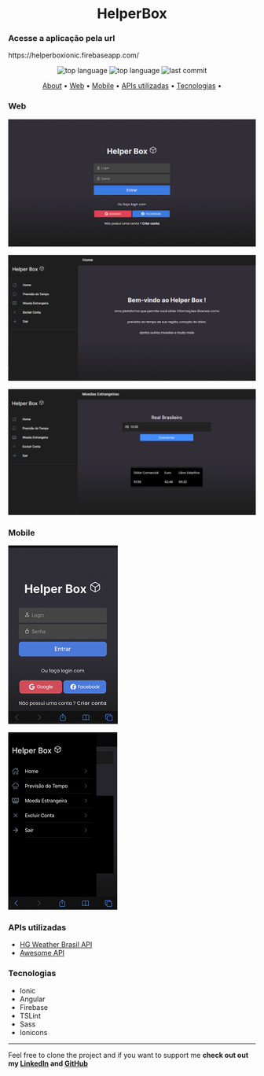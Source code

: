 <h1 align="center">HelperBox</h1>


<h3>Acesse a aplicação pela url</h3>
https://helperboxionic.firebaseapp.com/

<p align="center">
  <img alt="top language" src="https://img.shields.io/github/languages/top/matheusmarks/helper-box-ionic.svg" />
  <img alt="top language" src="https://img.shields.io/github/repo-size/matheusmarks/helper-box-ionic.svg" />
  <img alt="last commit" src="https://img.shields.io/github/last-commit/matheusmarks/helper-box-ionic.svg" />
</p>

<p align="center">
 <a href="#about">About</a> • 
 <a href="#web">Web</a> • 
 <a href="#web">Mobile</a> • 
 <a href="#APIs-utilizadas">APIs utilizadas</a> • 
 <a href="#Tecnologias">Tecnologias</a> • 
</p>

<h3>Web</h3>
<p><img src="https://github.com/matheusmarks/images/blob/master/helper-box/login.png" /></p>
<p><img src="https://github.com/matheusmarks/images/blob/master/helper-box/home.png" /></p>
<p><img src="https://github.com/matheusmarks/images/blob/master/helper-box/moedas.png" /></p>

<h3>Mobile</h3>
<div style="display=flex">
  <p><img src="https://github.com/matheusmarks/images/blob/master/helper-box/home-mob.PNG" /></p>
  <p><img src="https://github.com/matheusmarks/images/blob/master/helper-box/menu-mob.PNG" /></p>
</div>


<h3>APIs utilizadas</h3>
  <ul>
    <li><a href="https://hgbrasil.com/status/weather">HG Weather Brasil API</a></li>
    <li><a href="https://docs.awesomeapi.com.br/">Awesome API</a></li>
  </ul>

<h3>Tecnologias</h3>
  <ul>
    <li>Ionic</li>
    <li>Angular</li>
    <li>Firebase</li>
    <li>TSLint</li>
    <li>Sass</li>
    <li>Ionicons</li>
  </ul>

---
Feel free to clone the project and if you want to support me <strong>check out out my <a href="https://www.linkedin.com/in/matheus-marques-0558921b4/">LinkedIn</a> and <a href="https://github.com/matheusmarks">GitHub</a></strong>

